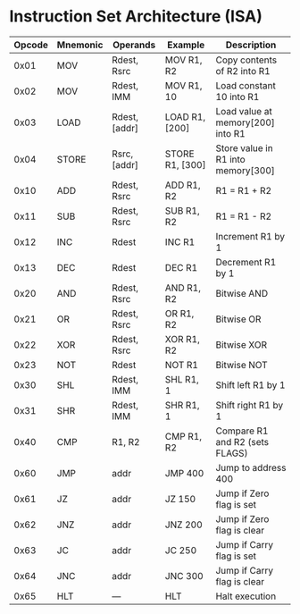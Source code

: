 # Instruction Set Architecture (ISA)

| Opcode | Mnemonic | Operands         | Example           | Description                               |
|--------|----------|------------------|-------------------|-------------------------------------------|
| 0x01   | MOV      | Rdest, Rsrc      | MOV R1, R2        | Copy contents of R2 into R1               |
| 0x02   | MOV      | Rdest, IMM       | MOV R1, 10        | Load constant 10 into R1                  |
| 0x03   | LOAD     | Rdest, [addr]    | LOAD R1, [200]    | Load value at memory[200] into R1         |
| 0x04   | STORE    | Rsrc, [addr]     | STORE R1, [300]   | Store value in R1 into memory[300]        |
| 0x10   | ADD      | Rdest, Rsrc      | ADD R1, R2        | R1 = R1 + R2                              |
| 0x11   | SUB      | Rdest, Rsrc      | SUB R1, R2        | R1 = R1 - R2                              |
| 0x12   | INC      | Rdest            | INC R1            | Increment R1 by 1                         |
| 0x13   | DEC      | Rdest            | DEC R1            | Decrement R1 by 1                         |
| 0x20   | AND      | Rdest, Rsrc      | AND R1, R2        | Bitwise AND                               |
| 0x21   | OR       | Rdest, Rsrc      | OR R1, R2         | Bitwise OR                                |
| 0x22   | XOR      | Rdest, Rsrc      | XOR R1, R2        | Bitwise XOR                               |
| 0x23   | NOT      | Rdest            | NOT R1            | Bitwise NOT                               |
| 0x30   | SHL      | Rdest, IMM       | SHL R1, 1         | Shift left R1 by 1                        |
| 0x31   | SHR      | Rdest, IMM       | SHR R1, 1         | Shift right R1 by 1                       |
| 0x40   | CMP      | R1, R2           | CMP R1, R2        | Compare R1 and R2 (sets FLAGS)            |
| 0x60   | JMP      | addr             | JMP 400           | Jump to address 400                       |
| 0x61   | JZ       | addr             | JZ 150            | Jump if Zero flag is set                  |
| 0x62   | JNZ      | addr             | JNZ 200           | Jump if Zero flag is clear                |
| 0x63   | JC       | addr             | JC 250            | Jump if Carry flag is set                 |
| 0x64   | JNC      | addr             | JNC 300           | Jump if Carry flag is clear               |
| 0x65   | HLT      | —                | HLT               | Halt execution                            |
